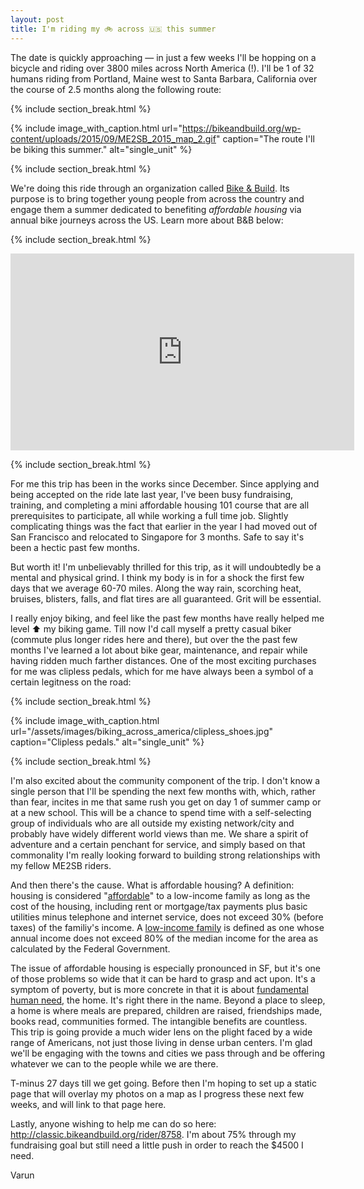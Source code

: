 ```yaml
---
layout: post
title: I'm riding my 🚲 across 🇺🇸 this summer
---
```


The date is quickly approaching — in just a few weeks I'll be hopping on a bicycle and riding over
3800 miles across North America (!). I'll be 1 of 32 humans riding from Portland, Maine west
to Santa Barbara, California over the course of 2.5 months along the following route:

{% include section_break.html %}

{% include image_with_caption.html
           url="https://bikeandbuild.org/wp-content/uploads/2015/09/ME2SB_2015_map_2.gif"
           caption="The route I'll be biking this summer."
           alt="single_unit" %}

{% include section_break.html %}

We're doing this ride through an organization called [Bike & Build](http://bikeandbuild.org/).
Its purpose is to bring together young people from across the country and engage them a summer
dedicated to benefiting *affordable housing* via annual bike journeys across the US. Learn more
about B&B below:

{% include section_break.html %}

<iframe
  width="550"
  height="315"
  src="https://www.youtube.com/embed/7mmSN7J38Xg" frameborder="0" allowfullscreen></iframe
>

{% include section_break.html %}

For me this trip has been in the works since December. Since applying and being accepted on the ride
late last year, I've been busy fundraising, training, and completing a mini affordable housing 101
course that are all prerequisites to participate, all while working a full time job. Slightly complicating
things was the fact that earlier in the year I had moved out of San Francisco and relocated to
Singapore for 3 months. Safe to say it's been a hectic past few months.

But worth it! I'm unbelievably thrilled for this trip, as it will undoubtedly be a mental and physical
grind. I think my body is in for a shock the first few days that we average 60-70 miles. Along
the way rain, scorching heat, bruises, blisters, falls, and flat tires are all guaranteed. Grit will
be essential.

I really enjoy biking, and feel like the past few months have really helped me level ⬆️ my
biking game. Till now I'd call myself a pretty casual biker (commute plus longer rides here and there),
but over the the past few months I've learned a lot about bike gear, maintenance, and repair while
having ridden much farther distances. One of the most exciting purchases for me was clipless pedals,
which for me have always been a symbol of a certain legitness on the road:

{% include section_break.html %}

{% include image_with_caption.html
           url="/assets/images/biking_across_america/clipless_shoes.jpg"
           caption="Clipless pedals."
           alt="single_unit" %}

{% include section_break.html %}

I'm also excited about the community component of the trip. I don't know a single person that I'll
be spending the next few months with, which, rather than fear, incites in me that same rush you get
on day 1 of summer camp or at a new school. This will be a chance to spend time with a self-selecting
group of individuals who are all outside my existing network/city and probably have widely different
world views than me. We share a spirit of adventure and a certain penchant for service, and simply
based on that commonality I'm really looking forward to building strong relationships with my fellow
ME2SB riders.

And then there's the cause. What is affordable housing? A definition: housing is considered
"<u>affordable</u>" to a low-income family as long as the cost of the housing, including rent or
mortgage/tax payments plus basic utilities minus telephone and internet service, does not exceed
30% (before taxes) of the familiy's income. A <u>low-income family</u> is defined as one whose
annual income does not exceed 80% of the median income for the area as calculated by the Federal
Government.

The issue of affordable housing is especially pronounced in SF, but it's one of those problems so wide
that it can be hard to grasp and act upon. It's a symptom of poverty, but is more concrete in that it
is about [fundamental human need](https://en.wikipedia.org/wiki/Maslow%27s_hierarchy_of_needs), the home.
It's right there in the name. Beyond a place to sleep, a home is where meals are prepared, children are raised, friendships made, books read, communities formed. The intangible benefits are countless. This trip is
going provide a much wider lens on the plight faced by a wide range of Americans, not just those living
in dense urban centers. I'm glad we'll be engaging with the towns and cities we pass through and be
offering whatever we can to the people while we are there.

T-minus 27 days till we get going. Before then I'm hoping to set up a static page that will overlay
my photos on a map as I progress these next few weeks, and will link to that page here.

Lastly, anyone wishing to help me can do so here:
http://classic.bikeandbuild.org/rider/8758. I'm about 75% through my fundraising goal but still
need a little push in order to reach the $4500 I need.

Varun
